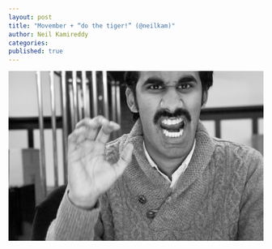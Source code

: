 ```yaml
---
layout: post
title: "Movember + “do the tiger!” (@neilkam)"
author: Neil Kamireddy
categories:
published: true
---
```


![rawr](../images/tumblr_mdhmmzlicu1rtmj3po1_1280.jpg)